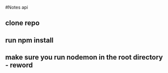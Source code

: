 #Notes api

## clone repo

## run npm install

## make sure you run nodemon in the root directory - reword
